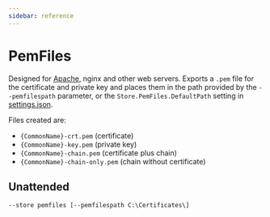 ```yaml
---
sidebar: reference
---
```


# PemFiles
Designed for [Apache](/manual/advanced-use/examples/apache), nginx and other web servers. 
Exports a `.pem` file for the certificate and private key and places them in 
the path provided by the `--pemfilespath` parameter, or the `Store.PemFiles.DefaultPath` 
setting in [settings.json](/reference/settings). 

Files created are:
- `{CommonName}-crt.pem` (certificate)
- `{CommonName}-key.pem` (private key)
- `{CommonName}-chain.pem` (certificate plus chain)
- `{CommonName}-chain-only.pem` (chain without certificate)

## Unattended
`--store pemfiles [--pemfilespath C:\Certificates\]`